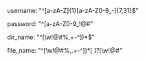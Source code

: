 <!-- Must start with a letter.
only letters,numbers,"_","-".
length is 8-32 bytes -->

username: "^[a-zA-Z]{1}[a-zA-Z0-9_\-]{7,31}$"
<!-- Matches letters, numbers,
and some special characters,
length is 8-64 bytes -->
password: "^[a-zA-Z0-9_!@#$%,\+\-\^\.]{8,32}$"
<!-- If there is space, it is one and only one between every two valid elements
length is 1-64bytes,can only be detected by python-->
dir_name: "^[\w!@#$%,\+\-\^]{1}([ ]?[\w!@#$%,\+\-\^])*$"
<!-- If there is space or point, it is one and only one between every two valid elements
length is 1-64bytes,can only be detected by python-->
file_name: "^[\w!@#$%,\+\-\^]{1}([ ]?[\w!@#$%,.\+\-\^])*[ ]?[\w!@#$%,\+\-\^]{1}$"
